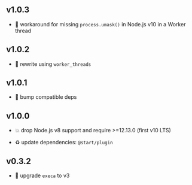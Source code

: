 ## v1.0.3

* 🐞 workaround for missing `process.umask()` in Node.js v10 in a Worker thread

## v1.0.2

* 🐞 rewrite using `worker_threads`

## v1.0.1

* 🐞 bump compatible deps

## v1.0.0

* 💥 drop Node.js v8 support and require >=12.13.0 (first v10 LTS)

* ♻️ update dependencies: `@start/plugin`

## v0.3.2

* 🐞 upgrade `execa` to v3
